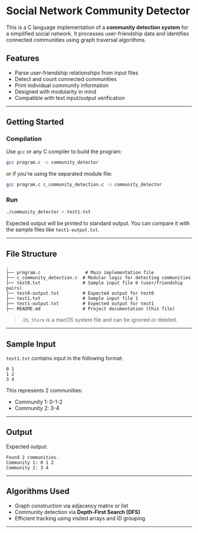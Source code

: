 # Social Network Community Detector

This is a C language implementation of a **community detection system** for a simplified social network. It processes user-friendship data and identifies connected communities using graph traversal algorithms.

## Features

- Parse user-friendship relationships from input files  
- Detect and count connected communities  
- Print individual community information  
- Designed with modularity in mind  
- Compatible with test input/output verification  

---

## Getting Started

### Compilation

Use `gcc` or any C compiler to build the program:

```bash
gcc program.c -o community_detector
```

or if you're using the separated module file:

```bash
gcc program.c c_community_detection.c -o community_detector
```

### Run

```bash
./community_detector < test1.txt
```

Expected output will be printed to standard output. You can compare it with the sample files like `test1-output.txt`.

---

## File Structure

```
.
├── program.c                 # Main implementation file
├── c_community_detection.c  # Modular logic for detecting communities
├── test0.txt                # Sample input file 0 (user/friendship pairs)
├── test0-output.txt         # Expected output for test0
├── test1.txt                # Sample input file 1
├── test1-output.txt         # Expected output for test1
├── README.md                # Project documentation (this file)
```

> `.DS_Store` is a macOS system file and can be ignored or deleted.

---

## Sample Input

`test1.txt` contains input in the following format:

```
0 1
1 2
3 4
```

This represents 2 communities:
- Community 1: 0-1-2  
- Community 2: 3-4  

---

## Output

Expected output:

```
Found 2 communities.
Community 1: 0 1 2
Community 2: 3 4
```

---

## Algorithms Used

- Graph construction via adjacency matrix or list  
- Community detection via **Depth-First Search (DFS)**  
- Efficient tracking using visited arrays and ID grouping  

---

